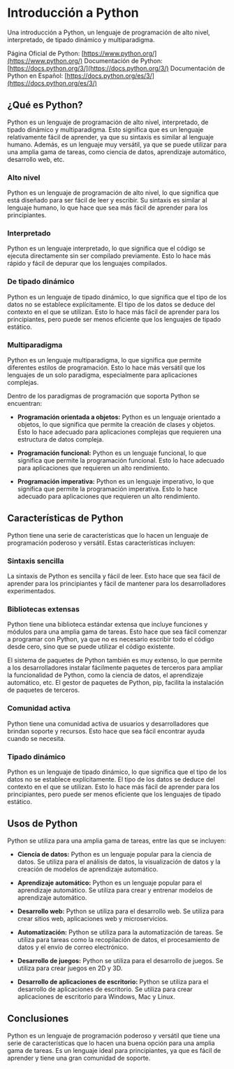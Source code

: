 # Introducción a Python

Una introducción a Python, un lenguaje de programación de alto nivel, interpretado, de tipado dinámico y multiparadigma.

Página Oficial de Python: [https://www.python.org/](https://www.python.org/)
Documentación de Python: [https://docs.python.org/3/](https://docs.python.org/3/)
Documentación de Python en Español: [https://docs.python.org/es/3/](https://docs.python.org/es/3/)

## ¿Qué es Python?

Python es un lenguaje de programación de alto nivel, interpretado, de tipado dinámico y multiparadigma. Esto significa que es un lenguaje relativamente fácil de aprender, ya que su sintaxis es similar al lenguaje humano. Además, es un lenguaje muy versátil, ya que se puede utilizar para una amplia gama de tareas, como ciencia de datos, aprendizaje automático, desarrollo web, etc.

### Alto nivel

Python es un lenguaje de programación de alto nivel, lo que significa que está diseñado para ser fácil de leer y escribir. Su sintaxis es similar al lenguaje humano, lo que hace que sea más fácil de aprender para los principiantes.

### Interpretado

Python es un lenguaje interpretado, lo que significa que el código se ejecuta directamente sin ser compilado previamente. Esto lo hace más rápido y fácil de depurar que los lenguajes compilados.

### De tipado dinámico

Python es un lenguaje de tipado dinámico, lo que significa que el tipo de los datos no se establece explícitamente. El tipo de los datos se deduce del contexto en el que se utilizan. Esto lo hace más fácil de aprender para los principiantes, pero puede ser menos eficiente que los lenguajes de tipado estático.

### Multiparadigma

Python es un lenguaje multiparadigma, lo que significa que permite diferentes estilos de programación. Esto lo hace más versátil que los lenguajes de un solo paradigma, especialmente para aplicaciones complejas.

Dentro de los paradigmas de programación que soporta Python se encuentran:

- **Programación orientada a objetos:** Python es un lenguaje orientado a objetos, lo que significa que permite la creación de clases y objetos. Esto lo hace adecuado para aplicaciones complejas que requieren una estructura de datos compleja.

- **Programación funcional:** Python es un lenguaje funcional, lo que significa que permite la programación funcional. Esto lo hace adecuado para aplicaciones que requieren un alto rendimiento.

- **Programación imperativa:** Python es un lenguaje imperativo, lo que significa que permite la programación imperativa. Esto lo hace adecuado para aplicaciones que requieren un alto rendimiento.


## Características de Python

Python tiene una serie de características que lo hacen un lenguaje de programación poderoso y versátil. Estas características incluyen:

### Sintaxis sencilla

La sintaxis de Python es sencilla y fácil de leer. Esto hace que sea fácil de aprender para los principiantes y fácil de mantener para los desarrolladores experimentados.

### Bibliotecas extensas

Python tiene una biblioteca estándar extensa que incluye funciones y módulos para una amplia gama de tareas. Esto hace que sea fácil comenzar a programar con Python, ya que no es necesario escribir todo el código desde cero, sino que se puede utilizar el código existente.

El sistema de paquetes de Python también es muy extenso, lo que permite a los desarrolladores instalar fácilmente paquetes de terceros para ampliar la funcionalidad de Python, como la ciencia de datos, el aprendizaje automático, etc. El gestor de paquetes de Python, pip, facilita la instalación de paquetes de terceros.

### Comunidad activa

Python tiene una comunidad activa de usuarios y desarrolladores que brindan soporte y recursos. Esto hace que sea fácil encontrar ayuda cuando se necesita.

### Tipado dinámico

Python es un lenguaje de tipado dinámico, lo que significa que el tipo de los datos no se establece explícitamente. El tipo de los datos se deduce del contexto en el que se utilizan. Esto lo hace más fácil de aprender para los principiantes, pero puede ser menos eficiente que los lenguajes de tipado estático.

## Usos de Python

Python se utiliza para una amplia gama de tareas, entre las que se incluyen:

- **Ciencia de datos:** Python es un lenguaje popular para la ciencia de datos. Se utiliza para el análisis de datos, la visualización de datos y la creación de modelos de aprendizaje automático.

- **Aprendizaje automático:** Python es un lenguaje popular para el aprendizaje automático. Se utiliza para crear y entrenar modelos de aprendizaje automático.

- **Desarrollo web:** Python se utiliza para el desarrollo web. Se utiliza para crear sitios web, aplicaciones web y microservicios.

- **Automatización:** Python se utiliza para la automatización de tareas. Se utiliza para tareas como la recopilación de datos, el procesamiento de datos y el envío de correo electrónico.

- **Desarrollo de juegos:** Python se utiliza para el desarrollo de juegos. Se utiliza para crear juegos en 2D y 3D.

- **Desarrollo de aplicaciones de escritorio:** Python se utiliza para el desarrollo de aplicaciones de escritorio. Se utiliza para crear aplicaciones de escritorio para Windows, Mac y Linux.


## Conclusiones

Python es un lenguaje de programación poderoso y versátil que tiene una serie de características que lo hacen una buena opción para una amplia gama de tareas. Es un lenguaje ideal para principiantes, ya que es fácil de aprender y tiene una gran comunidad de soporte.
